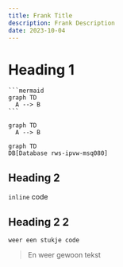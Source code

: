 ```yaml
---
title: Frank Title
description: Frank Description
date: 2023-10-04
---
```


# Heading 1

````
```mermaid
graph TD
  A --> B
```  
````
```mermaid
graph TD
  A --> B
```
``` mermaid
graph TD
DB[Database rws-ipvw-msq080]
```

## Heading 2
`inline` code

## Heading 2 2
`weer een stukje code`

> En weer gewoon tekst
